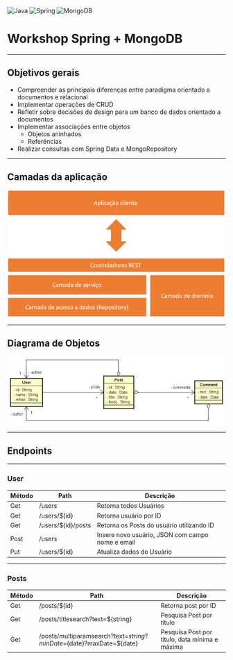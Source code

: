 <img alt="Java" src="https://img.shields.io/badge/java-%23ED8B00.svg?&style=for-the-badge&logo=java&logoColor=white"/> <img alt="Spring" src="https://img.shields.io/badge/spring%20-%236DB33F.svg?&style=for-the-badge&logo=spring&logoColor=white"/>
<img alt="MongoDB" src ="https://img.shields.io/badge/MongoDB-%234ea94b.svg?&style=for-the-badge&logo=mongodb&logoColor=white"/>


# Workshop Spring + MongoDB

---

## Objetivos gerais
- Compreender as principais diferenças entre paradigma orientado a documentos e relacional
- Implementar operações de CRUD
- Refletir sobre decisões de design para um banco de dados orientado a documentos
- Implementar associações entre objetos
    - Objetos aninhados
    - Referências
- Realizar consultas com Spring Data e MongoRepository

---

## Camadas da aplicação

![AppLayers](https://github.com/Wwillers/workshop-mongodb-springboot/blob/main/imgs/camadas.png)

---

## Diagrama de Objetos

![ObjetsDiagram](https://github.com/Wwillers/workshop-mongodb-springboot/blob/main/imgs/diagramaobjetos.png)

---

## Endpoints
---
### User

| Método | Path | Descrição |
| ----------- | ----------- | ----------- |
| Get | /users | Retorna todos Usuários |
| Get | /users/${id} | Retorna usuário por ID |
| Get | /users/${id}/posts | Retorna os Posts do usuário utilizando ID |
| Post | /users | Insere novo usuário, JSON com campo nome e email |
| Put | /users/${id} | Atualiza dados do Usuário |

---
### Posts

| Método | Path | Descrição |
| ----------- | ----------- | ----------- |
| Get | /posts/${id} | Retorna post por ID |
| Get | /posts/titlesearch?text=${string} | Pesquisa Post por título |
| Get | /posts/multiparamsearch?text=${string}?minDate=${date}?maxDate=${date} | Pesquisa Post por título, data mínima e máxima |

